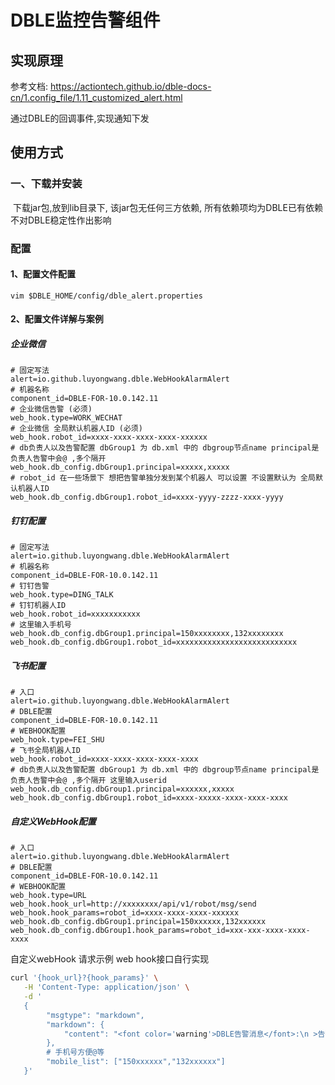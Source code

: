 # DBLE监控告警组件

## 实现原理

参考文档: https://actiontech.github.io/dble-docs-cn/1.config_file/1.11_customized_alert.html

通过DBLE的回调事件,实现通知下发

## 使用方式

### 一、下载并安装

​	下载jar包,放到lib目录下, 该jar包无任何三方依赖, 所有依赖项均为DBLE已有依赖 不对DBLE稳定性作出影响

### 配置

#### 1、配置文件配置

```shell
vim $DBLE_HOME/config/dble_alert.properties
```

#### 2、配置文件详解与案例

##### 企业微信

```properties
# 固定写法
alert=io.github.luyongwang.dble.WebHookAlarmAlert
# 机器名称
component_id=DBLE-FOR-10.0.142.11
# 企业微信告警 (必须)
web_hook.type=WORK_WECHAT
# 企业微信 全局默认机器人ID (必须)
web_hook.robot_id=xxxx-xxxx-xxxx-xxxx-xxxxxx
# db负责人以及告警配置 dbGroup1 为 db.xml 中的 dbgroup节点name principal是负责人告警中会@ ,多个隔开
web_hook.db_config.dbGroup1.principal=xxxxx,xxxxx
# robot_id 在一些场景下 想把告警单独分发到某个机器人 可以设置 不设置默认为 全局默认机器人ID
web_hook.db_config.dbGroup1.robot_id=xxxx-yyyy-zzzz-xxxx-yyyy

```

##### 钉钉配置

```properties
# 固定写法
alert=io.github.luyongwang.dble.WebHookAlarmAlert
# 机器名称
component_id=DBLE-FOR-10.0.142.11
# 钉钉告警
web_hook.type=DING_TALK
# 钉钉机器人ID
web_hook.robot_id=xxxxxxxxxxx
# 这里输入手机号
web_hook.db_config.dbGroup1.principal=150xxxxxxxx,132xxxxxxxx
web_hook.db_config.dbGroup1.robot_id=xxxxxxxxxxxxxxxxxxxxxxxxxxx
```

##### 飞书配置

```properties
# 入口
alert=io.github.luyongwang.dble.WebHookAlarmAlert
# DBLE配置
component_id=DBLE-FOR-10.0.142.11
# WEBHOOK配置
web_hook.type=FEI_SHU
# 飞书全局机器人ID
web_hook.robot_id=xxxx-xxxx-xxxx-xxxx-xxxx
# db负责人以及告警配置 dbGroup1 为 db.xml 中的 dbgroup节点name principal是负责人告警中会@ ,多个隔开 这里输入userid
web_hook.db_config.dbGroup1.principal=xxxxxx,xxxxx
web_hook.db_config.dbGroup1.robot_id=xxxx-xxxxx-xxxx-xxxx-xxxx

```



##### 自定义WebHook配置

```properties
# 入口
alert=io.github.luyongwang.dble.WebHookAlarmAlert
# DBLE配置
component_id=DBLE-FOR-10.0.142.11
# WEBHOOK配置
web_hook.type=URL
web_hook.hook_url=http://xxxxxxxx/api/v1/robot/msg/send
web_hook.hook_params=robot_id=xxxx-xxxx-xxxx-xxxxxx
web_hook.db_config.dbGroup1.principal=150xxxxxx,132xxxxxx
web_hook.db_config.dbGroup1.hook_params=robot_id=xxx-xxx-xxxx-xxxx-xxxx

```

自定义webHook 请求示例 web hook接口自行实现
``` bash
curl '{hook_url}?{hook_params}' \
   -H 'Content-Type: application/json' \
   -d '
   {
        "msgtype": "markdown",
        "markdown": {
            "content": "<font color='warning'>DBLE告警消息</font>:\n >告警代码:DBLE_HEARTBEAT_FAIL\n >告警解释:心跳后端节点失败\n >告警级别:WARN\n >告警节点:xxx\n >告警时间:2020-10-15 21:48:11\n >告警详情:|dbInstance:dbGroup1-instanceM1|"
        },
        # 手机号方便@等
        "mobile_list": ["150xxxxxx","132xxxxxx"]
   }'
```

